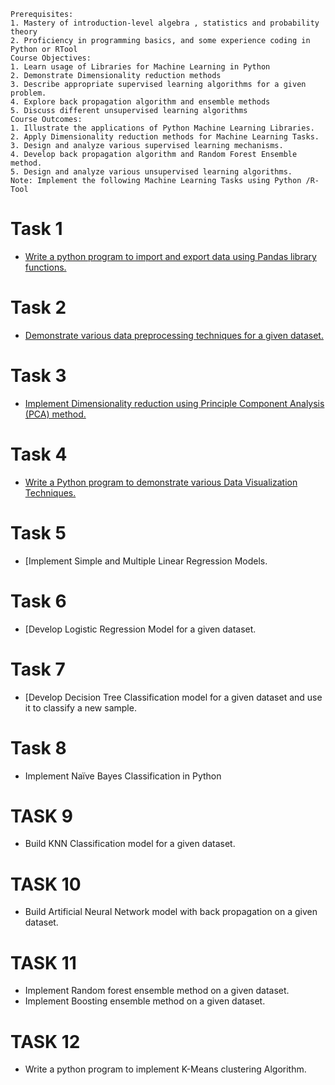```
Prerequisites:
1. Mastery of introduction-level algebra , statistics and probability theory
2. Proficiency in programming basics, and some experience coding in Python or RTool
Course Objectives:
1. Learn usage of Libraries for Machine Learning in Python
2. Demonstrate Dimensionality reduction methods
3. Describe appropriate supervised learning algorithms for a given problem.
4. Explore back propagation algorithm and ensemble methods
5. Discuss different unsupervised learning algorithms
Course Outcomes:
1. Illustrate the applications of Python Machine Learning Libraries.
2. Apply Dimensionality reduction methods for Machine Learning Tasks.
3. Design and analyze various supervised learning mechanisms.
4. Develop back propagation algorithm and Random Forest Ensemble method.
5. Design and analyze various unsupervised learning algorithms.
Note: Implement the following Machine Learning Tasks using Python /R-Tool
```
# Task 1
 - [Write a python program to import and export data using Pandas library functions.](https://github.com/prabhasg03/Task-Codes/tree/Machine-Learning-Lab/Task%201)
# Task 2
 - [Demonstrate various data preprocessing techniques for a given dataset.](https://github.com/prabhasg03/Task-Codes/tree/Machine-Learning-Lab/Task%202)
# Task 3
 - [Implement Dimensionality reduction using Principle Component Analysis (PCA) method.](https://github.com/prabhasg03/Task-Codes/tree/Machine-Learning-Lab/Task%203)
# Task 4
 - [Write a Python program to demonstrate various Data Visualization Techniques.](https://github.com/prabhasg03/Task-Codes/tree/Machine-Learning-Lab/Task%204)
# Task 5
 - [Implement Simple and Multiple Linear Regression Models.
# Task 6
 - [Develop Logistic Regression Model for a given dataset.
# Task 7
 - [Develop Decision Tree Classification model for a given dataset and use it to classify a new sample.
# Task 8
 - Implement Naïve Bayes Classification in Python
# TASK 9
 - Build KNN Classification model for a given dataset.
# TASK 10 
 - Build Artificial Neural Network model with back propagation on a given dataset.
# TASK 11
 - Implement Random forest ensemble method on a given dataset.
 - Implement Boosting ensemble method on a given dataset.
# TASK 12
 - Write a python program to implement K-Means clustering Algorithm.
